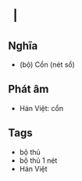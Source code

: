 # 丨

## Nghĩa
* (bộ) Cổn (nét sổ)

## Phát âm
* Hán Việt: cổn

## Tags
* bộ thủ
* bộ thủ 1 nét
* Hán Việt

<script>window.HANZI_FIELD='丨';</script>
